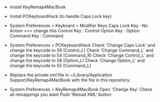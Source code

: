 * Install KeyRemap4MacBook
* Install PCKeyboardHack (to handle Caps Lock key)

* System Preferences > Keyboard > Modifier Keys
    Caps Lock Key : No Action  <<< change this
    Control Key   : Control
    Option  Key   : Option
    Command Key   : Command

* System Preferences > PCKeyboardHack
    Check 'Change Caps Lock' and change the keycode to 59 (Control_L)
    Check 'Change Command_L' and change the keycode to 54 (Command_R)
    Check 'Change Control_L' and change the keycode to 58 (Option_L)
    Check 'Change Option_L'  and change the keycode to 55 (Command_L)

* Replace the private.xml file in
  ~/Library/Application Support/KeyRemap4MacBook
  with the file in this repository.

* System Preferences > KeyRemap4MacBook
    Open 'Change Key'
    Check all remappings you want
    Push 'Reload XML' button

